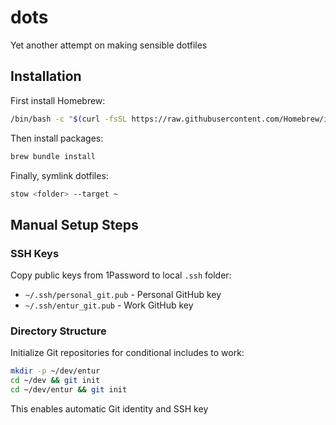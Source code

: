 # dots
Yet another attempt on making sensible dotfiles

## Installation

First install Homebrew:
```bash
/bin/bash -c "$(curl -fsSL https://raw.githubusercontent.com/Homebrew/install/HEAD/install.sh)"
```

Then install packages:
```bash
brew bundle install
```

Finally, symlink dotfiles:
```bash
stow <folder> --target ~
```

## Manual Setup Steps

### SSH Keys
Copy public keys from 1Password to local `.ssh` folder:
- `~/.ssh/personal_git.pub` - Personal GitHub key
- `~/.ssh/entur_git.pub` - Work GitHub key

### Directory Structure
Initialize Git repositories for conditional includes to work:
```bash
mkdir -p ~/dev/entur
cd ~/dev && git init
cd ~/dev/entur && git init
```

This enables automatic Git identity and SSH key